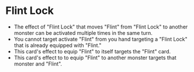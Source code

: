 # Flint Lock

*   The effect of "Flint Lock" that moves "Flint" from "Flint Lock" to another monster can be activated multiple times in the same turn.
*   You cannot target activate "Flint" from you hand targeting a "Flint Lock" that is already equipped with "Flint."
*   This card's effect to equip "Flint" to itself targets the "Flint" card.
*   This card's effect to to equip "Flint" to another monster targets that monster and "Flint".
